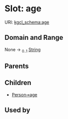 
# Slot: age




URI: [kgcl_schema:age](https://w3id.org/hrshdhgd/kgcl-schema/age)


## Domain and Range

None &#8594;  <sub>0..1</sub> [String](types/String.md)

## Parents


## Children

 *  [Person➞age](Person_age.md)

## Used by


